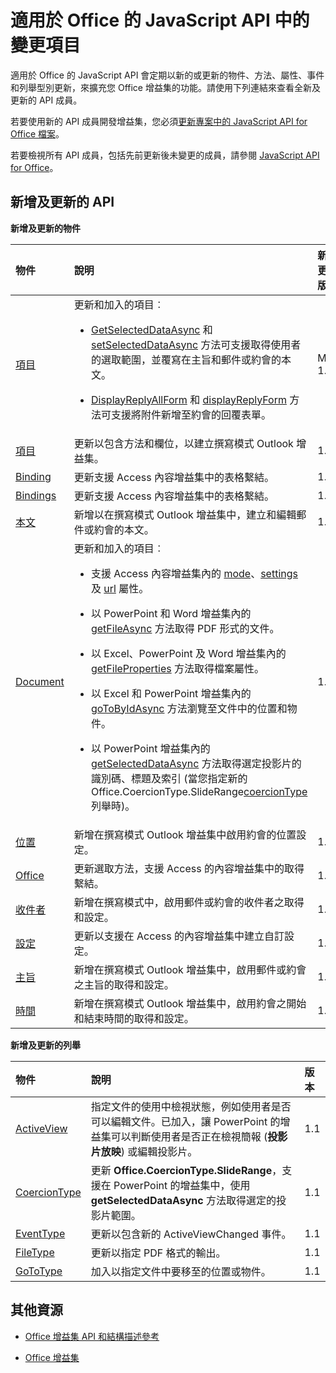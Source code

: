 
# 適用於 Office 的 JavaScript API 中的變更項目
適用於 Office 的 JavaScript API 會定期以新的或更新的物件、方法、屬性、事件和列舉型別更新，來擴充您 Office 增益集的功能。請使用下列連結來查看全新及更新的 API 成員。

若要使用新的 API 成員開發增益集，您必須[更新專案中的 JavaScript API for Office 檔案](../docs/develop/update-your-javascript-api-for-office-and-manifest-schema-version.md)。

若要檢視所有 API 成員，包括先前更新後未變更的成員，請參閱 [JavaScript API for Office](../reference/javascript-api-for-office.md)。


## 新增及更新的 API

 **新增及更新的物件**


|**物件**|**說明**|**新增或更新的版本**|
|:-----|:-----|:-----|
|[項目](../reference/outlook/Office.context.mailbox.item.md)|更新和加入的項目︰<br><ul><li><p><a href="../reference/outlook/Office.context.mailbox.item.md#getSelectedDataAsync" target="_blank">GetSelectedDataAsync</a> 和 <a href="../reference/outlook/Office.context.mailbox.item.md#setSelectedDataAsync" target="_blank">setSelectedDataAsync</a> 方法可支援取得使用者的選取範圍，並覆寫在主旨和郵件或約會的本文。</p></li><li><p><a href="../reference/outlook/Office.context.mailbox.item.md#displayReplyAllForm" target="_blank">DisplayReplyAllForm</a> 和 <a href="../reference/outlook/Office.context.mailbox.item.md#displayReplyForm" target="_blank">displayReplyForm</a> 方法可支援將附件新增至約會的回覆表單。</p></li></ul>|Mailbox 1.2|
|[項目](../reference/outlook/Office.context.mailbox.item.md)|更新以包含方法和欄位，以建立撰寫模式 Outlook 增益集。 |1.1|
|[Binding](../reference/shared/binding.md)|更新支援 Access 內容增益集中的表格繫結。|1.1|
|[Bindings](../reference/shared/bindings.bindings.md)|更新支援 Access 內容增益集中的表格繫結。|1.1|
|[本文](../reference/outlook/Body.md)|新增以在撰寫模式 Outlook 增益集中，建立和編輯郵件或約會的本文。|1.1|
|[Document](../reference/shared/document.md)|更新和加入的項目︰ <ul><li><p>支援 Access 內容增益集內的 <a href="http://msdn.microsoft.com/library/551369c3-315b-428f-8b7e-08987f6b0e00(Office.15).aspx" target="_blank">mode</a>、<a href="http://msdn.microsoft.com/library/77ba7daf-419f-44b6-8747-7fd5618b7053(Office.15).aspx" target="_blank">settings</a> 及 <a href="http://msdn.microsoft.com/library/480ac3c6-370e-4505-aba3-1d0dce9fb3dc(Office.15).aspx" target="_blank">url</a> 屬性。</p></li><li><p>以 PowerPoint 和 Word 增益集內的 <a href="http://msdn.microsoft.com/library/35dda81c-235e-4eab-8a77-9acb3b73a380(Office.15).aspx" target="_blank">getFileAsync</a> 方法取得 PDF 形式的文件。</p></li><li><p>以 Excel、PowerPoint 及 Word 增益集內的 <a href="http://msdn.microsoft.com/library/2533a563-95ae-4d52-b2d5-a6783e4ef5b4(Office.15).aspx" target="_blank">getFileProperties</a> 方法取得檔案屬性。</p></li><li><p>以 Excel 和 PowerPoint 增益集內的 <a href="http://msdn.microsoft.com/library/35dda81c-235e-4eab-8a77-9acb3b73a380(Office.15).aspx" target="_blank">goToByIdAsync</a> 方法瀏覽至文件中的位置和物件。</p></li><li><p>以 PowerPoint 增益集內的 <a href="http://msdn.microsoft.com/library/f85ad02c-64f0-4b73-87f6-7f521b3afd69(Office.15).aspx" target="_blank">getSelectedDataAsync</a> 方法取得選定投影片的識別碼、標題及索引 (當您指定新的 <span class="keyword">Office.CoercionType.SlideRange</span><a href="http://msdn.microsoft.com/library/735eaab6-5e31-4bc2-add5-9d378900a31b(Office.15).aspx" target="_blank">coercionType</a> 列舉時)。</p></li></ul>|1.1|
|[位置](../reference/outlook/Location.md)|新增在撰寫模式 Outlook 增益集中啟用約會的位置設定。|1.1|
|[Office](../reference/shared/office.md)|更新選取方法，支援 Access 的內容增益集中的取得繫結。|1.1|
|[收件者](../reference/outlook/Recipients.md)|新增在撰寫模式中，啟用郵件或約會的收件者之取得和設定。|1.1|
|[設定](../reference/shared/document.settings.md)|更新以支援在 Access 的內容增益集中建立自訂設定。|1.1|
|[主旨](../reference/outlook/Subject.md)|新增在撰寫模式 Outlook 增益集中，啟用郵件或約會之主旨的取得和設定。|1.1|
|[時間](../reference/outlook/Time.md)|新增在撰寫模式 Outlook 增益集中，啟用約會之開始和結束時間的取得和設定。|1.1|



**新增及更新的列舉**


|**物件**|**說明**|**版本**|
|:-----|:-----|:-----|
|[ActiveView](../reference/shared/activeview-enumeration.md)|指定文件的使用中檢視狀態，例如使用者是否可以編輯文件。已加入，讓 PowerPoint 的增益集可以判斷使用者是否正在檢視簡報 (**投影片放映**) 或編輯投影片。 |1.1|
|[CoercionType](../reference/shared/coerciontype-enumeration.md)|更新 **Office.CoercionType.SlideRange**，支援在 PowerPoint 的增益集中，使用 **getSelectedDataAsync** 方法取得選定的投影片範圍。|1.1|
|[EventType](../reference/shared/eventtype-enumeration.md)|更新以包含新的 ActiveViewChanged 事件。|1.1|
|[FileType](../reference/shared/filetype-enumeration.md)|更新以指定 PDF 格式的輸出。|1.1|
|[GoToType](../reference/shared/gototype-enumeration.md)|加入以指定文件中要移至的位置或物件。|1.1|

## 其他資源


- [Office 增益集 API 和結構描述參考](../reference/reference.md)
    
- [Office 增益集](../docs/overview/office-add-ins.md)
    
